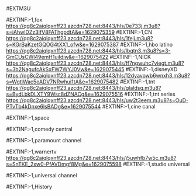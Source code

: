 #EXTM3U

#EXTINF:-1,fox 
https://qg8c2aiqlqxnff23.azcdn728.net:8443/hls/0e733j.m3u8?s=iAhwlDZz3IfV8FAThgpdtA&e=1629075359
#EXTINF:-1,CN
https://qg8c2aiqlqxnff23.azcdn728.net:8443/hls/1feji.m3u8?s=KGrBaKzetGQOG4tXX1_ofw&e=1629075387
#EXTINF:-1,hbo latino
https://qg8c2aiqlqxnff23.azcdn728.net:8443/hls/lbqtn3.m3u8?s=3-GmCUsCWl49emH1uiIdjw&e=1629075422
#EXTINF:-1,NICK
https://qg8c2aiqlqxnff23.azcdn728.net:8443/hls/ff7ngwuhc7viegt.m3u8?s=3b2NagufcAkSxFW7WYJ0Vw&e=1629075445
#EXTINF:-1,disneyXD
https://qg8c2aiqlqxnff23.azcdn728.net:8443/hls/12dyavowb6wnxh3.m3u8?s=WgtlWac5oADV7NRwhui1tA&e=1629075482
#EXTINF:-1,tnt 
https://qg8c2aiqlqxnff23.azcdn728.net:8443/hls/glaldsq.m3u8?s=BydLbkDLXTY9Wsc8dZNACg&e=1629075516
#EXTINF:-1,tnt series
https://qg8c2aiqlqxnff23.azcdn728.net:8443/hls/uw2t3eem.m3u8?s=OuD-PTvTb4kDnxe6lsBADg&e=1629075544
#EXTINF:-1,cine canal

#EXTINF:-1,space

#EXTINF:-1,comedy central

#EXTINF:-1,paramount channel

#EXTINF:-1,warnertv
https://qg8c2aiqlqxnff23.azcdn728.net:8443/hls/j5uwhfb7w5c.m3u8?s=SnTKE_2xw0-PfAVDmgf8Mg&e=1629075598
#EXTINF:-1,studio universal

#EXTINF:-1,universal channel

#EXTINF:-1,History







